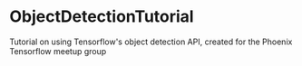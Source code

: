 # ObjectDetectionTutorial
Tutorial on using Tensorflow's object detection API, created for the Phoenix Tensorflow meetup group
